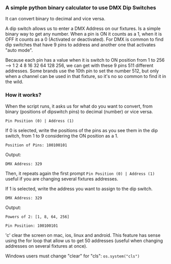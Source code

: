 ### A simple python binary calculator to use DMX Dip Switches
It can convert binary to decimal and vice versa.

A dip switch allows us to enter a DMX Address on our fixtures. Is a simple binary way to get any number. When a pin is ON it counts as a 1, when it is OFF it counts as a 0 (Activated or deactivated).
For DMX is common to find dip switches that have 9 pins to address and another one that activates "auto mode". 

Because each pin has a value when it is switch to ON position from 1 to 256 --> 1 2 4 8 16 32 64 128 256, we can get with these 9 pins 511 different addresses. Some brands use the 10th pin to set the number 512, but only when a channel can be used in that fixture, so it's no so common to find it in the wild.

###  How it works?
When the script runs, it asks us for what do you want to convert, from binary (positions of dipswitch pins) to decimal (number) or vice versa.

`Pin Position (0) | Address (1)`

If 0 is selected, write the positions of the pins as you see them in the dip switch, from 1 to 9 considering the ON position as a 1.

`Position of Pins: 100100101`

Output:

`DMX Address: 329`


Then, it repeats again the first prompt `Pin Position (0) | Address (1)` useful if you are changing several fixtures addresses.

If 1 is selected, write the address you want to assign to the dip switch.

`DMX Address: 329`

Output:

`Powers of 2: [1, 8, 64, 256]`

`Pin Position: 100100101`


'c' clear the screen on mac, ios, linux and android. This feature has sense using the for loop that allow us to get 50 addresses (useful when changing addresses on several fixtures at once).

Windows users must change "clear" for "cls":
`os.system("cls")`
